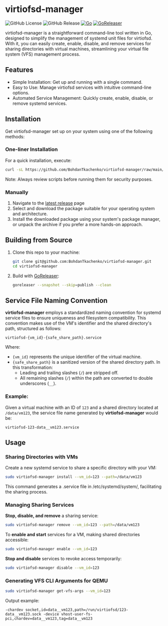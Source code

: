 # virtiofsd-manager

![GitHub License](https://img.shields.io/github/license/BohdanTkachenko/virtiofsd-manager)
![GitHub Release](https://img.shields.io/github/v/release/BohdanTkachenko/virtiofsd-manager)
[![Go](https://github.com/BohdanTkachenko/virtiofsd-manager/actions/workflows/go.yml/badge.svg)](https://github.com/BohdanTkachenko/virtiofsd-manager/actions/workflows/go.yml)
[![GoReleaser](https://github.com/BohdanTkachenko/virtiofsd-manager/actions/workflows/goreleaser.yml/badge.svg)](https://github.com/BohdanTkachenko/virtiofsd-manager/actions/workflows/goreleaser.yml)

virtiofsd-manager is a straightforward command-line tool written in Go, designed to simplify the management of systemd unit files for virtiofsd. With it, you can easily create, enable, disable, and remove services for sharing directories with virtual machines, streamlining your virtual file system (VFS) management process.

## Features

- Simple Installation: Get up and running with a single command.
- Easy to Use: Manage virtiofsd services with intuitive command-line options.
- Automated Service Management: Quickly create, enable, disable, or remove systemd services.

## Installation

Get virtiofsd-manager set up on your system using one of the following methods:

### One-liner Installation

For a quick installation, execute:

```sh
curl -sL https://github.com/BohdanTkachenko/virtiofsd-manager/raw/main/scripts/install.sh | bash
```

Note: Always review scripts before running them for security purposes.

### Manually

1. Navigate to the [latest release](https://github.com/BohdanTkachenko/virtiofsd-manager/releases/tag/latest) page
2. Select and download the package suitable for your operating system and architecture.
3. Install the downloaded package using your system's package manager, or unpack the archive if you prefer a more hands-on approach.

## Building from Source

1. Clone this repo to your machine:

    ```sh
    git clone git@github.com:BohdanTkachenko/virtiofsd-manager.git
    cd virtiofsd-manager
    ```

2. Build with [GoReleaser](https://goreleaser.com/install):

    ```sh
    goreleaser --snapshot --skip=publish --clean
    ```

## Service File Naming Convention

**virtiofsd-manager** employs a standardized naming convention for systemd service files to ensure uniqueness and filesystem compatibility. This convention makes use of the VM's identifier and the shared directory's path, structured as follows:

```
virtiofsd-{vm_id}-{safe_share_path}.service
```

Where:

- `{vm_id}` represents the unique identifier of the virtual machine.
- `{safe_share_path}` is a sanitized version of the shared directory path. In this transformation:
  - Leading and trailing slashes (`/`) are stripped off.
  - All remaining slashes (`/`) within the path are converted to double underscores (`__`).

### Example:

Given a virtual machine with an ID of `123` and a shared directory located at `/data/vm123`, the service file name generated by **virtiofsd-manager** would be:

```
virtiofsd-123-data__vm123.service
```

## Usage

### Sharing Directories with VMs

Create a new systemd service to share a specific directory with your VM:

```sh
sudo virtiofsd-manager install --vm_id=123 --path=/data/vm123
```

This command generates a .service file in /etc/systemd/system/, facilitating the sharing process.

### Managing Sharing Services

**Stop, disable, and remove** a sharing service:

```sh
sudo virtiofsd-manager remove --vm_id=123 --path=/data/vm123
```

To **enable and start** services for a VM, making shared directories accessible:

```sh
sudo virtiofsd-manager enable --vm_id=123
```

**Stop and disable** services to revoke access temporarily:

```sh
sudo virtiofsd-manager disable --vm_id=123
```

### Generating VFS CLI Arguments for QEMU

```sh
sudo virtiofsd-manager get-vfs-args --vm_id=123
```

Output example:

```
-chardev socket,id=data__vm123,path=/run/virtiofsd/123-data__vm123.sock -device vhost-user-fs-pci,chardev=data__vm123,tag=data__vm123
```
